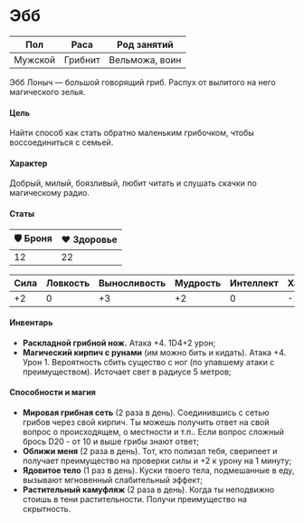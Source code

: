 # Эбб

| Пол     | Раса    | Род занятий    |
| ------- | ------- | -------------- |
| Мужской | Грибнит | Вельможа, воин |

Эбб Лоныч — большой говорящий гриб. Распух от вылитого на него магического зелья.

#### Цель

Найти способ как стать обратно маленьким грибочком, чтобы воссоединиться с семьей.

#### Характер

Добрый, милый, боязливый, любит читать и слушать скачки по магическому радио.

#### Статы

| 🛡 Броня | ❤️ Здоровье |
| ------- | ----------- |
| 12      | 22          |

| Сила | Ловкость | Выносливость | Мудрость | Интеллект | Харизма |
| ---- | -------- | ------------ | -------- | --------- | ------- |
| +2   | 0        | +3           | +2       | 0         | -2      |

#### Инвентарь

- <b>Раскладной грибной нож.</b> Атака +4. 1D4+2 урон;
- <b>Магический кирпич с рунами</b> (им можно бить и кидать). Атака +4. Урон 1. Вероятность сбить существо с ног (по упавшему атаки с преимуществом). Источает свет в радиусе 5 метров;

#### Способности и магия

- <b>Мировая грибная сеть</b> (2 раза в день). Соединившись с сетью грибов через свой кирпич. Ты можешь получить ответ на свой вопрос о происходящем, о местности и т.п.. Если вопрос сложный брось D20 - от 10 и выше грибы знают ответ;
- <b>Оближи меня</b> (2 раза в день). Тот, кто полизал тебя, сверипеет и получает преимущество на проверки силы и +2 к урону на 1 минуту;
- <b>Ядовитое тело</b> (1 раз в день). Куски твоего тела, подмешанные в еду, вызывают мгновенный слабительный эффект;
- <b>Растительный камуфляж</b> (2 раза в день). Когда ты неподвижно стоишь в тени растительности. Получи преимущество на скрытность.
